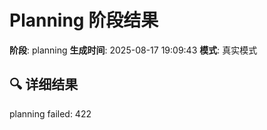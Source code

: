 # Planning 阶段结果

**阶段**: planning
**生成时间**: 2025-08-17 19:09:43
**模式**: 真实模式

## 🔍 详细结果

planning failed: 422